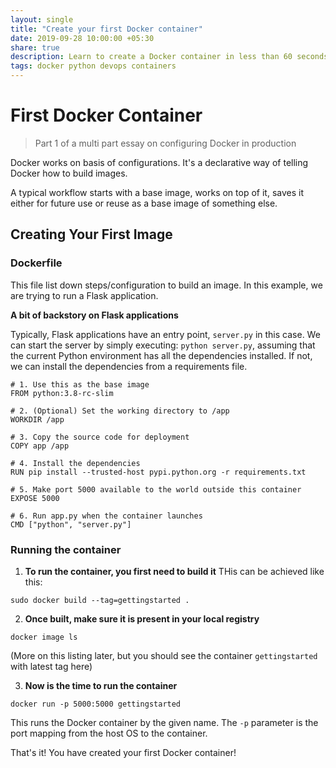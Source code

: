 ```yaml
---
layout: single
title: "Create your first Docker container"
date: 2019-09-28 10:00:00 +05:30
share: true
description: Learn to create a Docker container in less than 60 seconds.
tags: docker python devops containers
---
```




# First Docker Container
> Part 1 of a multi part essay on configuring Docker in production

Docker works on basis of configurations. It's a declarative way of telling Docker how to build images.

A typical workflow starts with a base image, works on top of it, saves it either for future use or reuse as a base image of something else.

## Creating Your First Image

### Dockerfile
This file list down steps/configuration to build an image. In this example, we are trying to run a Flask application. 

**A bit of backstory on Flask applications**

Typically, Flask applications have an entry point, `server.py` in this case. We can start the server by simply executing: `python server.py`, assuming that the current Python environment has all the dependencies installed. If not, we can install the dependencies from a requirements file.


```docker
# 1. Use this as the base image
FROM python:3.8-rc-slim

# 2. (Optional) Set the working directory to /app
WORKDIR /app

# 3. Copy the source code for deployment
COPY app /app

# 4. Install the dependencies
RUN pip install --trusted-host pypi.python.org -r requirements.txt

# 5. Make port 5000 available to the world outside this container
EXPOSE 5000

# 6. Run app.py when the container launches
CMD ["python", "server.py"]
```

### Running the container

1. **To run the container, you first need to build it**
THis can be achieved like this:
```
sudo docker build --tag=gettingstarted .
```

2. **Once built, make sure it is present in your local registry**
```
docker image ls
```
(More on this listing later, but you should see the container `gettingstarted` with latest tag here)

3. **Now is the time to run the container**
```
docker run -p 5000:5000 gettingstarted
```
This runs the Docker container by the given name. The `-p` parameter is the port mapping from the host OS to the container.

That's it! You have created your first Docker container!